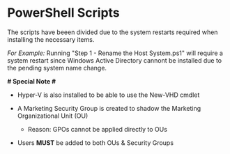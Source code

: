 # **PowerShell Scripts** #

The scripts have beeen divided due to the system restarts required when installing the necessary items. 

*For Example:*
Running "Step 1 - Rename the Host System.ps1" will require a system restart since Windows Active Directory
cannont be installed due to the pending system name change.

**# Special Note #**

- Hyper-V is also installed to be able to use the New-VHD cmdlet

- A Marketing Security Group is created to shadow the Marketing Organizational Unit (OU)
	- Reason: GPOs cannot be applied directly to OUs
	
- Users **MUST** be added to both OUs & Security Groups 

